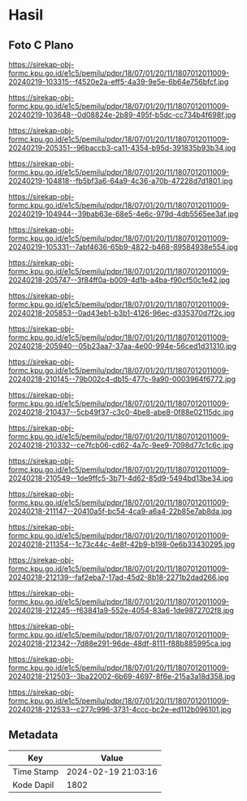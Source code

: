# Hasil

## Foto C Plano

https://sirekap-obj-formc.kpu.go.id/e1c5/pemilu/pdpr/18/07/01/20/11/1807012011009-20240219-103315--f4520e2a-eff5-4a39-9e5e-6b64e756bfcf.jpg

https://sirekap-obj-formc.kpu.go.id/e1c5/pemilu/pdpr/18/07/01/20/11/1807012011009-20240219-103648--0d08824e-2b89-495f-b5dc-cc734b4f698f.jpg

https://sirekap-obj-formc.kpu.go.id/e1c5/pemilu/pdpr/18/07/01/20/11/1807012011009-20240219-205351--96baccb3-ca11-4354-b95d-391835b93b34.jpg

https://sirekap-obj-formc.kpu.go.id/e1c5/pemilu/pdpr/18/07/01/20/11/1807012011009-20240219-104818--fb5bf3a6-64a9-4c36-a70b-47228d7d1801.jpg

https://sirekap-obj-formc.kpu.go.id/e1c5/pemilu/pdpr/18/07/01/20/11/1807012011009-20240219-104944--39bab63e-68e5-4e6c-979d-4db5565ee3af.jpg

https://sirekap-obj-formc.kpu.go.id/e1c5/pemilu/pdpr/18/07/01/20/11/1807012011009-20240219-105331--7abf4636-65b9-4822-b468-89584938e554.jpg

https://sirekap-obj-formc.kpu.go.id/e1c5/pemilu/pdpr/18/07/01/20/11/1807012011009-20240218-205747--3f84ff0a-b009-4d1b-a4ba-f90cf50c1e42.jpg

https://sirekap-obj-formc.kpu.go.id/e1c5/pemilu/pdpr/18/07/01/20/11/1807012011009-20240218-205853--0ad43eb1-b3b1-4126-96ec-d335370d7f2c.jpg

https://sirekap-obj-formc.kpu.go.id/e1c5/pemilu/pdpr/18/07/01/20/11/1807012011009-20240218-205940--05b23aa7-37aa-4e00-994e-56ced1d31310.jpg

https://sirekap-obj-formc.kpu.go.id/e1c5/pemilu/pdpr/18/07/01/20/11/1807012011009-20240218-210145--79b002c4-db15-477c-9a90-0003964f6772.jpg

https://sirekap-obj-formc.kpu.go.id/e1c5/pemilu/pdpr/18/07/01/20/11/1807012011009-20240218-210437--5cb49f37-c3c0-4be8-abe8-0f88e02115dc.jpg

https://sirekap-obj-formc.kpu.go.id/e1c5/pemilu/pdpr/18/07/01/20/11/1807012011009-20240218-210332--ce7fcb06-cd62-4a7c-9ee9-7098d77c1c6c.jpg

https://sirekap-obj-formc.kpu.go.id/e1c5/pemilu/pdpr/18/07/01/20/11/1807012011009-20240218-210549--1de9ffc5-3b71-4d62-85d9-5494bd13be34.jpg

https://sirekap-obj-formc.kpu.go.id/e1c5/pemilu/pdpr/18/07/01/20/11/1807012011009-20240218-211147--20410a5f-bc54-4ca9-a6a4-22b85e7ab8da.jpg

https://sirekap-obj-formc.kpu.go.id/e1c5/pemilu/pdpr/18/07/01/20/11/1807012011009-20240218-211354--1c73c44c-4e8f-42b9-b198-0e6b33430295.jpg

https://sirekap-obj-formc.kpu.go.id/e1c5/pemilu/pdpr/18/07/01/20/11/1807012011009-20240218-212139--faf2eba7-17ad-45d2-8b18-2271b2dad266.jpg

https://sirekap-obj-formc.kpu.go.id/e1c5/pemilu/pdpr/18/07/01/20/11/1807012011009-20240218-212245--f63841a9-552e-4054-83a6-1de9872702f8.jpg

https://sirekap-obj-formc.kpu.go.id/e1c5/pemilu/pdpr/18/07/01/20/11/1807012011009-20240218-212342--7d88e291-96de-48df-8111-f88b885995ca.jpg

https://sirekap-obj-formc.kpu.go.id/e1c5/pemilu/pdpr/18/07/01/20/11/1807012011009-20240218-212503--3ba22002-6b69-4697-8f6e-215a3a18d358.jpg

https://sirekap-obj-formc.kpu.go.id/e1c5/pemilu/pdpr/18/07/01/20/11/1807012011009-20240218-212533--c277c996-3731-4ccc-bc2e-ed112b096101.jpg


## Metadata

| Key        | Value               |
| ---------- | ------------------- |
| Time Stamp | 2024-02-19 21:03:16 |
| Kode Dapil | 1802                |



